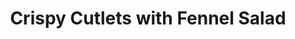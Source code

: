 ---
layout: recipe
title: Crispy Cutlets with Fennel Salad
category: Dinner
effort: medium
duration: minutes
servings: 2
prep_time: 20 minutes
cook_time: 10 minutes
protein: chicken
source: Alison Roman
ingredients: |
  - 2 cups panko bread crumbs
  - Kosher salt and freshly ground black pepper
  - 1 large egg, beaten to blend
  - 1 8-10 oz. boneless, skinless chicken breast or pork chop
  - 1 shallot, thinly sliced
  - 2 tablespoons fresh lemon juice, plus 1 quartered lemon for serving
  - 1 fennel bulb or 4 stalks celery, thinly sliced
  - 1 cup mixed herbs, such as parsley, chives and dill, coarsely chopped (or just use fennel fronds)
  - ¼ cup canola oil, plus more as needed
  - Dijon mustard and cornichon pickles, for serving (optional)

instructions: |
  1. Place panko in a shallow baking dish or wide, shallow bowl and season with salt; set aside.
  2. Whisk egg with a teaspoon of water until well blended, season with salt, and place in another shallow baking dish or wide, shallow bowl; set aside.
  3. Slice chicken breast (or pork chop) in half horizontally to create two thin cutlets. Working with one piece at a time, place the cutlet between two sheets of parchment paper (alternatively, use a resealable plastic bag or plastic wrap).
  4. Using a small, heavy-bottomed skillet, carefully pound the chicken or pork until approximately ⅛" thick. Avoid pounding too thin, as this may make the meat difficult to bread and less enjoyable to eat.
  5. Season the chicken or pork with salt on both sides, then dip into the egg mixture. Using your hands (or tongs), lift the cutlet, allowing excess egg to drip off. Place directly into the bread crumbs and thoroughly coat both sides, pressing firmly to ensure the crumbs adhere to the entire surface. Shake off any excess crumbs and set aside on a plate or baking sheet. Repeat with remaining cutlets. (Note: These can be refrigerated at this stage for up to two days, or frozen for up to 2 weeks.)
  6. Combine shallot and 2 tablespoons lemon juice in a medium bowl and season with salt; set aside.
  7. Heat canola oil in a large skillet over medium-high heat until shimmering. Add cutlets and press gently with tongs to ensure contact with the skillet and oil, which promotes even browning as the meat contracts. Cook until golden brown and crispy on one side, approximately 3 minutes. Carefully flip and cook until the second side is equally golden brown, about 2-3 minutes more. Transfer to a paper towel-lined plate and season with salt. Repeat with remaining cutlets if necessary.
  8. To serve, add fennel and any fronds or herbs to the shallot mixture, toss, and season with salt and pepper. Place a crispy cutlet on each plate with the fennel salad alongside (not on top, to preserve the crunchy exterior). Serve with lemon wedges for squeezing over each bite, mustard for dipping, and cornichons for accompaniment.

notes: |
  - The pounding technique is what makes these cutlets exceptionally crispy.
  - The salad should be served alongside rather than on top of the cutlets to maintain crispness.
  - This recipe can easily be doubled for more servings.
  - Between batches, wipe the skillet clean of any burnt crumbs.
---